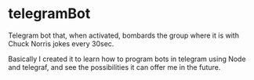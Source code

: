 # telegramBot
Telegram bot that, when activated, bombards the group where it is with Chuck Norris jokes every 30sec.


Basically I created it to learn how to program bots in telegram using Node and telegraf, and see the possibilities it can offer me in the future.
